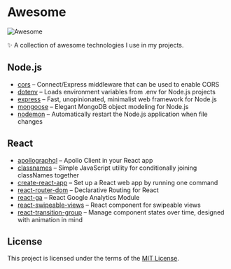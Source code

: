 # Awesome

![Awesome](https://cdn.rawgit.com/sindresorhus/awesome/d7305f38d29fed78fa85652e3a63e154dd8e8829/media/badge.svg)

✨ A collection of awesome technologies I use in my projects.

## Node.js

- [cors](https://github.com/expressjs/cors#installation) &ndash; Connect/Express middleware that can be used to enable CORS
- [dotenv](https://github.com/motdotla/dotenv#install) &ndash; Loads environment variables from .env for Node.js projects
- [express](http://expressjs.com/en/starter/installing.html) &ndash; Fast, unopinionated, minimalist web framework for Node.js
- [mongoose](https://mongoosejs.com/docs/index.html) &ndash; Elegant MongoDB object modeling for Node.js
- [nodemon](https://github.com/remy/nodemon#installation) &ndash; Automatically restart the Node.js application when file changes

## React

- [apollographql](https://www.apollographql.com/docs/react/get-started) &ndash; Apollo Client in your React app
- [classnames](https://github.com/JedWatson/classnames#classnames) &ndash; Simple JavaScript utility for conditionally joining classNames together
- [create-react-app](https://create-react-app.dev/docs/getting-started) &ndash; Set up a React web app by running one command
- [react-router-dom](https://reacttraining.com/react-router/web/guides/quick-start) &ndash; Declarative Routing for React
- [react-ga](https://github.com/react-ga/react-ga#installation) &ndash; React Google Analytics Module
- [react-swipeable-views](https://react-swipeable-views.com/getting-started/installation) &ndash; React component for swipeable views
- [react-transition-group](https://reactcommunity.org/react-transition-group) &ndash; Manage component states over time, designed with animation in mind

## License

This project is licensed under the terms of the [MIT License](LICENSE.md).
